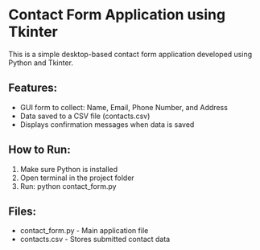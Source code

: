 # Contact Form Application using Tkinter

This is a simple desktop-based contact form application developed using Python and Tkinter.

## Features:
- GUI form to collect: Name, Email, Phone Number, and Address
- Data saved to a CSV file (contacts.csv)
- Displays confirmation messages when data is saved

## How to Run:
1. Make sure Python is installed
2. Open terminal in the project folder
3. Run: python contact_form.py

## Files:
- contact_form.py - Main application file
- contacts.csv - Stores submitted contact data